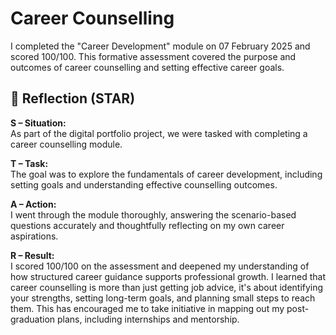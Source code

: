 # Career Counselling

I completed the "Career Development" module on 07 February 2025 and scored 100/100. This formative assessment covered the purpose and outcomes of career counselling and setting effective career goals.


## 💭 Reflection (STAR)

**S – Situation:**  
As part of the digital portfolio project, we were tasked with completing a career counselling module.

**T – Task:**  
The goal was to explore the fundamentals of career development, including setting goals and understanding effective counselling outcomes.

**A – Action:**  
I went through the module thoroughly, answering the scenario-based questions accurately and thoughtfully reflecting on my own career aspirations.

**R – Result:**  
I scored 100/100 on the assessment and deepened my understanding of how structured career guidance supports professional growth.
I learned that career counselling is more than just getting job advice, it's about identifying your strengths, setting long-term goals, and planning small steps to reach them. This has encouraged me to take initiative in mapping out my post-graduation plans, including internships and mentorship.
